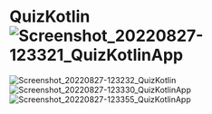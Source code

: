 # QuizKotlin![Screenshot_20220827-123321_QuizKotlinApp](https://user-images.githubusercontent.com/58545112/187019445-dd031b6f-d27c-46c7-9f2e-d3e8379cff69.jpg)
![Screenshot_20220827-123232_QuizKotlin](https://user-images.githubusercontent.com/58545112/187019470-ae90837b-a6d3-4cab-9e57-ac2197c594ef.jpg)
![Screenshot_20220827-123330_QuizKotlinApp](https://user-images.githubusercontent.com/58545112/187019482-f433a73e-bd90-46ab-9dea-4f40bedb81d0.jpg)
![Screenshot_20220827-123355_QuizKotlinApp](https://user-images.githubusercontent.com/58545112/187019486-00d9924b-04d1-4b35-b2b2-94365cc87f33.jpg)
